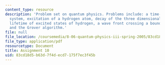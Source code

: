 ```yaml
---
content_type: resource
description: 'Problem set on quantum physics. Problems include: a time-dependent two-state
  system, excitation of a hydrogen atom, decay of the three dimensional harmonic oscillator,
  lifetime of excited states of hydrogen, a wave front crossing a bound particle,
  and the Grover algorithm.'
file: null
file_location: /coursemedia/8-06-quantum-physics-iii-spring-2005/83cd18d5b63d7f4decd7175f7ec3f45b_opt_prob_10.pdf
file_type: application/pdf
resourcetype: Document
title: Assignment 10
uid: 83cd18d5-b63d-7f4d-ecd7-175f7ec3f45b
---
```

